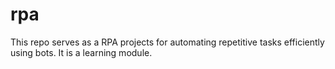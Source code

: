 # rpa
This repo serves as a  RPA projects for automating repetitive tasks efficiently using bots. It is a learning module.
